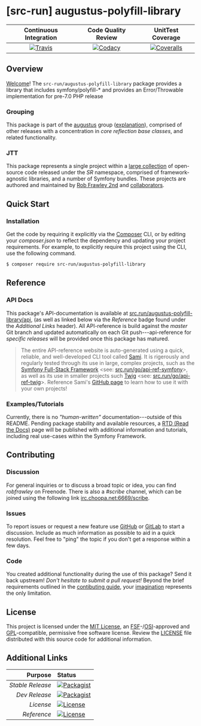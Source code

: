 # [src-run] augustus-polyfill-library

| Continuous Integration |   Code Quality Review   |    UnitTest Coverage    |
|:----------------------:|:-----------------------:|:-----------------------:|
| [![Travis](https://src.run/augustus-polyfill-library/travis_shield)](https://src.run/augustus-polyfill-library/travis) | [![Codacy](https://src.run/augustus-polyfill-library/codacy_shield)](https://src.run/augustus-polyfill-library/codacy) | [![Coveralls](https://src.run/augustus-polyfill-library/coveralls_shield)](https://src.run/augustus-polyfill-library/coveralls) |

## Overview

[Welcome](https://src.run/go/readme_welcome)!
The `src-run/augustus-polyfill-library` package provides a
library that includes symfony/polyfill-* and provides an Error/Throwable implementation for pre-7.0 PHP release

### Grouping

This package is part of the [augustus](https://src.run/augustus-polyfill-library/group)
group ([explanation](https://src.run/augustus-polyfill-library/group_explanation)),
comprised of other releases with a concentration in
*core reflection base classes*,
and related functionality.

### JTT

This package represents a single project within a
[large collection](https://src.run/go/explore) of open-source code released
under the *SR* namespace, comprised of framework-agnostic libraries,
and a number of Symfony bundles. These projects are authored and maintained
by [Rob Frawley 2nd](https://src.run/rmf) and
[collaborators](https://src.run/augustus-polyfill-library/github_collaborators).

## Quick Start

### Installation

Get the code by requiring it explicitly via the [Composer](https://getcomposer.com)
CLI, or by editing your *composer.json* to reflect the dependency and updating
your project requirements. For example, to explicitly require this project using
the CLI, use the following command.

```bash
$ composer require src-run/augustus-polyfill-library
```

## Reference

### API Docs

This package's API-documentation is available at [src.run/augustus-polyfill-library/api](https://src.run/augustus-polyfill-library/api),
(as well as linked below via the *Reference* badge found under the *Additional Links*
header). All API-reference is build against the *master* Git branch and updated
automatically on each Git push---api-reference for *specific releases* will
be provided once this package has matured.

> The entire API-reference website is auto-generated using a quick,
> reliable, and well-developed CLI tool called [Sami](https://src.run/go/sami).
> It is rigerously and regularly tested through its use in large, complex projects,
> such as the [Symfony Full-Stack Framework](https://src.run/go/symfony)
> <see: [src.run/go/api-ref-symfony](https://src.run/go/symfony-api)>, as well
> as its use in smaller projects such
> [Twig](https://src.run/go/sami-twig)
> <see: [src.run/go/api-ref-twig](https://src.run/go/twig-api)>.
> Reference Sami's [GitHub page](https://src.run/go/sami) to learn how to use
> it with your own projects!

### Examples/Tutorials

Currently, there is no *"human-written"* documentation---outside of this README.
Pending package stability and available resources, a
[RTD (Read the Docs)](https://src.run/go/rtd) page will be published with
additional information and tutorials, including real use-cases within the Symfony
Framework.

## Contributing

### Discussion

For general inquiries or to discuss a broad topic or idea, you can find
*robfrawley* on Freenode. There is also a *#scribe* channel, which can
be joined using the following link
[irc.choopa.net:6669/scribe](irc://irc.choopa.net:6669/scribe).

### Issues

To report issues or request a new feature use
[GitHub](https://src.run/augustus-polyfill-library/github_issues)
or [GitLab](https://src.run/augustus-polyfill-library/gitlab_issues)
to start a discussion. Include as much information as possible to aid in
a quick resolution. Feel free to "ping" the topic if you don't get a
response within a few days.

### Code

You created additional functionality during the use of this package? Send
it back upstream! *Don't hesitate to submit a pull request!* Beyond the
brief requirements outlined in the
[contibuting guide](https://src.run/augustus-polyfill-library/contributing),
your [imagination](https://src.run/go/readme_imagination)
represents the only limitation.

## License

This project is licensed under the
[MIT License](https://src.run/go/mit), an
[FSF](https://src.run/go/fsf)-/[OSI](https://src.run/go/osi)-approved
and [GPL](https://src.run/go/gpl)-compatible, permissive free software
license. Review the
[LICENSE](https://src.run/augustus-polyfill-library/license)
file distributed with this source code for additional information.

## Additional Links

|       Purpose | Status        |
|--------------:|:--------------|
| *Stable Release*    | [![Packagist](https://src.run/augustus-polyfill-library/packagist_shield)](https://src.run/augustus-polyfill-library/packagist) |
| *Dev Release*    | [![Packagist](https://src.run/augustus-polyfill-library/packagist_pre_shield)](https://src.run/augustus-polyfill-library/packagist) |
| *License*    | [![License](https://src.run/augustus-polyfill-library/license_shield)](https://src.run/augustus-polyfill-library/license) |
| *Reference*  | [![License](https://src.run/augustus-polyfill-library/api_shield)](https://src.run/augustus-polyfill-library/api) |
